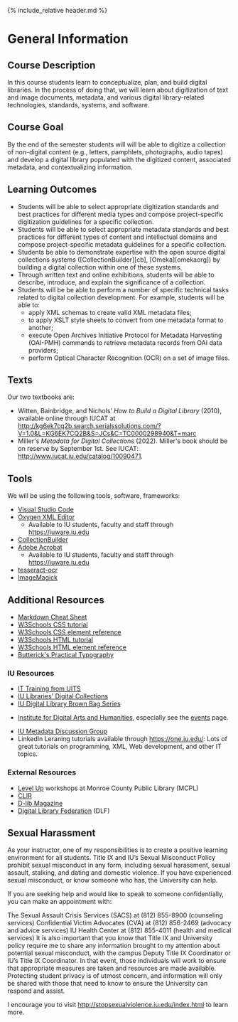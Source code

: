 {% include_relative header.md %}
# General Information

## Course Description<a id="desc"/>
In this course students learn to conceptualize, plan, and build digital libraries. In the process of doing that, we will learn about digitization of text and image documents, metadata, and various digital library-related technologies, standards, systems, and software.

## Course Goal
By the end of the semester students will will be able to digitize a collection of non-digital content (e.g., letters, pamphlets, photographs, audio tapes) and develop a digital library populated with the digitized content, associated metadata, and contextualizing information.

## Learning Outcomes
- Students will be able to select appropriate digitization standards and best practices for different media types and compose project-specific digitization guidelines for a specific collection.
- Students will be able to select appropriate metadata standards and best practices for different types of content and intellectual domains and compose project-specific metadata guidelines for a specific collection.
- Students be able to demonstrate expertise with the open source digital collections systems ([CollectionBuilder][cb], [Omeka][omekaorg]) by building a digital collection within one of these systems.
- Through written text and online exhibitions, students will be able to describe, introduce, and explain the significance of a collection.
- Students will be be able to perform a number of specific technical tasks related to digital collection development. For example, students will be able to:
	- apply XML schemas to create valid XML metadata files;
	- to apply XSLT style sheets to convert from one metadata format to another;
	- execute Open Archives Initiative Protocol for Metadata Harvesting (OAI-PMH) commands to retrieve metadata records from OAI data providers;
	- perform Optical Character Recognition (OCR) on a set of image files.

## Texts
Our two textbooks are:

* Witten, Bainbridge, and Nichols’ _How to Build a Digital Library_ (2010), available online through IUCAT at <http://kg6ek7cq2b.search.serialssolutions.com/?V=1.0&L=KG6EK7CQ2B&S=JCs&C=TC0000298940&T=marc>
* Miller's _Metadata for Digital Collections_ (2022). Miller's book should be on reserve by September 1st. See IUCAT: <http://www.iucat.iu.edu/catalog/10090471>.

## Tools
We will be using the following tools, software, frameworks:

- [Visual Studio Code](https://code.visualstudio.com)
- [Oxygen XML Editor](http://oxygenxml.com)
	- Available to IU students, faculty and staff through <https://iuware.iu.edu>
- [CollectionBuilder](https://collectionbuilder.github.io)
- [Adobe Acrobat](https://www.adobe.com/acrobat.html)
	- Available to IU students, faculty and staff through <https://iuware.iu.edu>
- [tesseract-ocr](https://github.com/tesseract-ocr/tesseract)
- [ImageMagick](https://imagemagick.org)

## Additional Resources
* [Markdown Cheat Sheet](https://www.markdownguide.org/cheat-sheet/)
* [W3Schools CSS tutorial](https://www.w3schools.com/css/default.asp)
* [W3Schools CSS element reference](https://www.w3schools.com/cssref/default.asp)
* [W3Schools HTML tutorial](https://www.w3schools.com/html/default.asp)
* [W3Schools HTML element reference](https://www.w3schools.com/tags/default.asp)
* [Butterick's Practical Typography](https://practicaltypography.com/)

### IU Resources
* [IT Training from UITS](http://ittraining.iu.edu)
* [IU Libraries' Digital Collections](http://dlib.indiana.edu/collections/)
* [IU Digital Library Brown Bag Series]( https://libraries.indiana.edu/digital-library-brown-bag-series)
- [Institute for Digital Arts and Humanities](https://idah.indiana.edu), especially see the [events]( https://idah.indiana.edu/news-events/) page.
* [IU Metadata Discussion Group](https://blogs.libraries.iub.edu/metadata/)
* LinkedIn Leraning tutorials available through <https://one.iu.edu/>: Lots of great tutorials on programming, XML, Web development, and other IT topics.

### External Resources
* [Level Up](https://mcpl.info/levelup/level-digital-creativity-center) workshops at Monroe County Public Library (MCPL)
* [CLIR](http://www.clir.org/pubs/reports/)
* [D-lib Magazine](http://www.dlib.org/)
* [Digital Library Federation](http://diglib.org/) (DLF)

## Sexual Harassment
As your instructor, one of my responsibilities is to create a positive learning environment for all students. Title IX and IU’s Sexual Misconduct Policy prohibit sexual misconduct in any form, including sexual harassment, sexual assault, stalking, and dating and domestic violence. If you have experienced sexual misconduct, or know someone who has, the University can help.

If you are seeking help and would like to speak to someone confidentially, you can make an appointment with:

The Sexual Assault Crisis Services (SACS) at (812) 855-8900 (counseling services) Confidential Victim Advocates (CVA) at (812) 856-2469 (advocacy and advice services) IU Health Center at (812) 855-4011 (health and medical services)
It is also important that you know that Title IX and University policy require me to share any information brought to my attention about potential sexual misconduct, with the campus Deputy Title IX Coordinator or IU’s Title IX Coordinator. In that event, those individuals will work to ensure that appropriate measures are taken and resources are made available. Protecting student privacy is of utmost concern, and information will only be shared with those that need to know to ensure the University can respond and assist.

I encourage you to visit <http://stopsexualviolence.iu.edu/index.html> to learn more.
